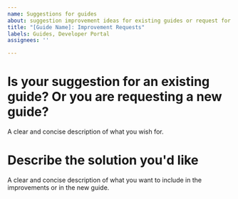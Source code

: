 ```yaml
---
name: Suggestions for guides
about: suggestion improvement ideas for existing guides or request for new guides
title: "[Guide Name]: Improvement Requests"
labels: Guides, Developer Portal
assignees: ''

---
```


# Is your suggestion for an existing guide? Or you are requesting a new guide?
A clear and concise description of what you wish for.

# Describe the solution you'd like
A clear and concise description of what you want to include in the improvements or in the new guide.
